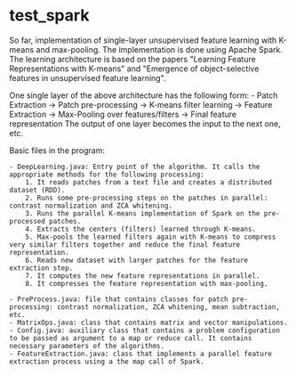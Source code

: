 test_spark
==========

So far, implementation of single-layer unsupervised feature learning with K-means and max-pooling. 
The implementation is done using Apache Spark. 
The learning architecture is based on the papers "Learning Feature Representations with K-means" and "Emergence of object-selective features in unsupervised feature learning". 

One single layer of the above architecture has the following form:
	- Patch Extraction -> Patch pre-processing -> K-means filter learning -> Feature Extraction -> Max-Pooling over features/filters -> Final feature representation
The output of one layer becomes the input to the next one, etc.

Basic files in the program:

	- DeepLearning.java: Entry point of the algorithm. It calls the appropriate methods for the following processing: 
		1. It reads patches from a text file and creates a distributed dataset (RDD). 
		2. Runs some pre-processing steps on the patches in parallel: contrast normalization and ZCA whitening. 
		3. Runs the parallel K-means implementation of Spark on the pre-processed patches.
		4. Extracts the centers (filters) learned through K-means.
		5. Max-pools the learned filters again with K-means to compress very similar filters together and reduce the final feature representation.
		6. Reads new dataset with larger patches for the feature extraction step. 
		7. It computes the new feature representations in parallel.
		8. It compresses the feature representation with max-pooling.

	- PreProcess.java: file that contains classes for patch pre-processing: contrast normalization, ZCA whitening, mean subtraction, etc.
	- MatrixOps.java: class that contains matrix and vector manipulations.
	- Config.java: auxiliary class that contains a problem configuration to be passed as argument to a map or reduce call. It contains necessary parameters of the algorithms.
	- FeatureExtraction.java: class that implements a parallel feature extraction process using a the map call of Spark.  